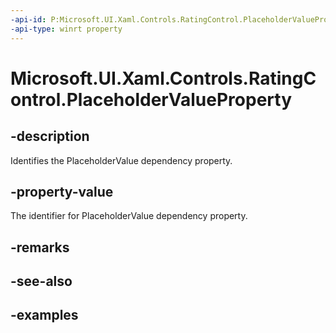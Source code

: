 ```yaml
---
-api-id: P:Microsoft.UI.Xaml.Controls.RatingControl.PlaceholderValueProperty
-api-type: winrt property
---
```


<!-- Property syntax.
public DependencyProperty PlaceholderValueProperty { get; }
-->

# Microsoft.UI.Xaml.Controls.RatingControl.PlaceholderValueProperty

## -description

Identifies the PlaceholderValue dependency property.

## -property-value

The identifier for PlaceholderValue dependency property.

## -remarks

## -see-also

## -examples

